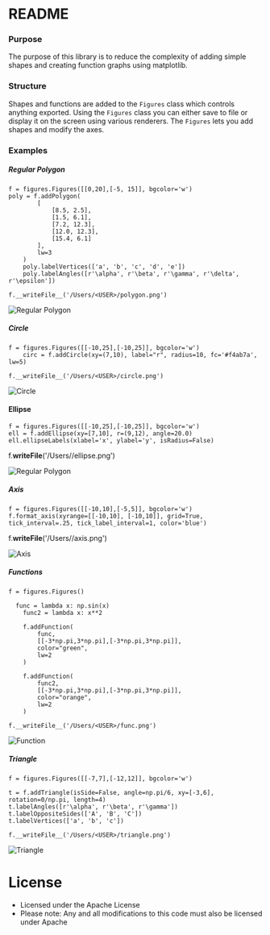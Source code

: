 # README

### Purpose
The purpose of this library is to reduce the complexity of adding simple shapes
and creating function graphs using matplotlib.

### Structure
Shapes and functions are added to the `Figures` class which controls anything exported.
Using the `Figures` class you can either save to file or display it on the screen using various renderers.
The `Figures` lets you add shapes and modify the axes.

### Examples
##### Regular Polygon


    f = figures.Figures([[0,20],[-5, 15]], bgcolor='w')
    poly = f.addPolygon(
			[
				[8.5, 2.5],
				[1.5, 6.1],
				[7.2, 12.3],
				[12.0, 12.3],
				[15.4, 6.1]
			],
			lw=3
		)
		poly.labelVertices(['a', 'b', 'c', 'd', 'e'])
		poly.labelAngles([r'\alpha', r'\beta', r'\gamma', r'\delta', r'\epsilon'])

	f.__writeFile__('/Users/<USER>/polygon.png')

![Regular Polygon](images/polygon.png "Regular Polygon")

##### Circle


    f = figures.Figures([[-10,25],[-10,25]], bgcolor='w')
		circ = f.addCircle(xy=(7,10), label="r", radius=10, fc='#f4ab7a', lw=5)

	f.__writeFile__('/Users/<USER>/circle.png')

![Circle](images/circle.png "Circle")


#### Ellipse


    f = figures.Figures([[-10,25],[-10,25]], bgcolor='w')
    ell = f.addEllipse(xy=[7,10], r=(9,12), angle=20.0)
  	ell.ellipseLabels(xlabel='x', ylabel='y', isRadius=False)

  f.__writeFile__('/Users/<USER>/ellipse.png')

![Regular Polygon](images/ellipse.png "Ellipse")

##### Axis


    f = figures.Figures([[-10,10],[-5,5]], bgcolor='w')
    f.format_axis(xyrange=[[-10,10], [-10,10]], grid=True, tick_interval=.25, tick_label_interval=1, color='blue')

  f.__writeFile__('/Users/<USER>/axis.png')

![Axis](images/axis.png "Axis")

##### Functions


  	f = figures.Figures()

      func = lambda x: np.sin(x)
  		func2 = lambda x: x**2

  		f.addFunction(
  			func,
  			[[-3*np.pi,3*np.pi],[-3*np.pi,3*np.pi]],
  			color="green",
  			lw=2
  		)

  		f.addFunction(
  			func2,
  			[[-3*np.pi,3*np.pi],[-3*np.pi,3*np.pi]],
  			color="orange",
  			lw=2
  		)

  	f.__writeFile__('/Users/<USER>/func.png')

![Function](images/func.png "Function")

##### Triangle


    f = figures.Figures([[-7,7],[-12,12]], bgcolor='w')

    t = f.addTriangle(isSide=False, angle=np.pi/6, xy=[-3,6], rotation=0/np.pi, length=4)
    t.labelAngles([r'\alpha', r'\beta', r'\gamma'])
    t.labelOppositeSides(['A', 'B', 'C'])
    t.labelVertices(['a', 'b', 'c'])

    f.__writeFile__('/Users/<USER>/triangle.png')

![Triangle](images/triangle.png "Triangle")



# License

* Licensed under the Apache License
* Please note: Any and all modifications to this code must also be licensed under Apache
